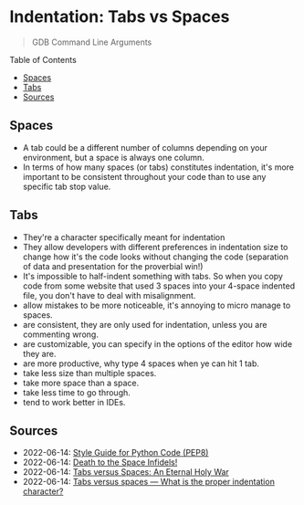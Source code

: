 <h1> Indentation: Tabs vs Spaces </h1>



> GDB Command Line Arguments

Table of Contents
- [Spaces](#spaces)
- [Tabs](#tabs)
- [Sources](#sources)

## Spaces
- A tab could be a different number of columns depending on your environment, but a space is always one column.
- In terms of how many spaces (or tabs) constitutes indentation, it's more important to be consistent throughout your code than to use any specific tab stop value.


## Tabs

- They're a character specifically meant for indentation
- They allow developers with different preferences in indentation size to change how it's the code looks without changing the code (separation of data and presentation for the proverbial win!)
- It's impossible to half-indent something with tabs. So when you copy code from some website that used 3 spaces into your 4-space indented file, you don't have to deal with misalignment.
- allow mistakes to be more noticeable, it's annoying to micro manage to spaces.
- are consistent, they are only used for indentation, unless you are commenting wrong.
- are customizable, you can specify in the options of the editor how wide they are.
- are more productive, why type 4 spaces when ye can hit 1 tab.
- take less size than multiple spaces.
- take more space than a space.
- take less time to go through.
- tend to work better in IDEs.

## Sources
- 2022-06-14: [Style Guide for Python Code (PEP8)](https://peps.python.org/pep-0008/#indentation)
- 2022-06-14: [Death to the Space Infidels!](https://blog.codinghorror.com/death-to-the-space-infidels/)
- 2022-06-14: [Tabs versus Spaces: An Eternal Holy War](https://www.jwz.org/doc/tabs-vs-spaces.html)
- 2022-06-14: [Tabs versus spaces — What is the proper indentation character?](https://softwareengineering.stackexchange.com/questions/57/tabs-versus-spaces-what-is-the-proper-indentation-character-for-everything-in-e)